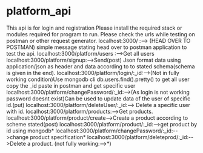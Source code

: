 # platform_api
This api is for login and registration
Please install the required stack or modules required for program to run.
Please check the urls while testing on postman or other request generator.
localhost:3000/ :--> (HEAD OVER TO POSTMAN) simple message stating head over to postman application to test the api.
localhost:3000/platform/users :-->Get all users
localhost:3000/platform/signup:-->Send(post) Json format data using application/json as header and data according to to stated schema(schema is given in the end).
localhost:3000/platform/login/:_id:-->(Not in fully working condition)Use mongodb cli db.users.find().pretty() to get all user copy the _id paste in postman and get specific user
localhost:3000/platform/changePassword/:_id:-->(As login is not working password doesnt exist)Can be used to update data of the user of specific id.(put)
localhost:3000/platform/deleteUser/:_id:--> Delete a specific user with id.
localhost:3000/platform/products:-->Get products.
localhost:3000/platform/product/create-->Create a product according to scheme stated(post)
localhost:3000/platform/product/:_id:-->get product by id using mongodb*
localhost:3000/platform/changePassword/:_id:-->change product specification*
localhost:3000/platform/deleteprod/:_id:-->Delete a product.
(not fully working:-->*)

